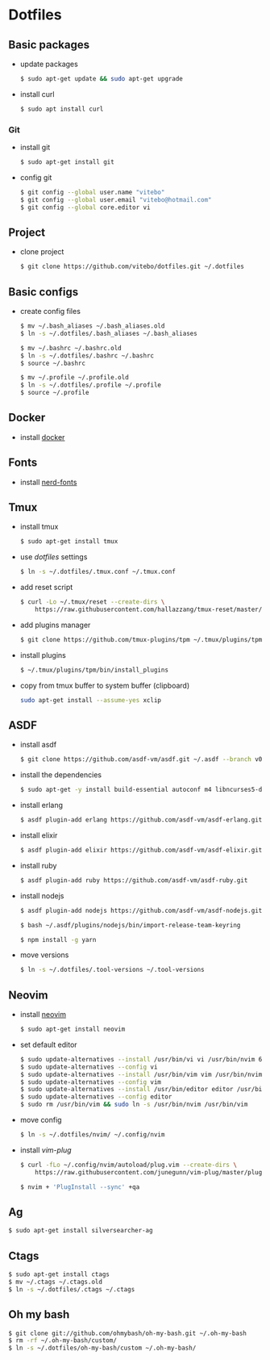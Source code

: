 # Dotfiles

## Basic packages

- update packages
  ```bash
  $ sudo apt-get update && sudo apt-get upgrade
  ```

- install curl
  ```bash
  $ sudo apt install curl
  ```

### Git

- install git
  ```bash
  $ sudo apt-get install git
  ```

- config git
  ```bash
  $ git config --global user.name "vitebo"
  $ git config --global user.email "vitebo@hotmail.com"
  $ git config --global core.editor vi
  ```

## Project

- clone project
  ```bash
  $ git clone https://github.com/vitebo/dotfiles.git ~/.dotfiles
  ```

## Basic configs

- create config files
  ```bash
  $ mv ~/.bash_aliases ~/.bash_aliases.old
  $ ln -s ~/.dotfiles/.bash_aliases ~/.bash_aliases

  $ mv ~/.bashrc ~/.bashrc.old
  $ ln -s ~/.dotfiles/.bashrc ~/.bashrc
  $ source ~/.bashrc

  $ mv ~/.profile ~/.profile.old
  $ ln -s ~/.dotfiles/.profile ~/.profile
  $ source ~/.profile
  ```

## Docker

- install [docker](https://docs.docker.com/install/linux/docker-ce/ubuntu/)

## Fonts

- install [nerd-fonts](https://github.com/ryanoasis/nerd-fonts#option-3-install-script)

## Tmux

- install tmux
  ```bash
  $ sudo apt-get install tmux
  ```

- use *dotfiles* settings
  ```bash
  $ ln -s ~/.dotfiles/.tmux.conf ~/.tmux.conf
  ```

- add reset script
  ```bash
  $ curl -Lo ~/.tmux/reset --create-dirs \
      https://raw.githubusercontent.com/hallazzang/tmux-reset/master/tmux-reset
  ```

- add plugins manager
  ```bash
  $ git clone https://github.com/tmux-plugins/tpm ~/.tmux/plugins/tpm
  ```

- install plugins
  ```bash
  $ ~/.tmux/plugins/tpm/bin/install_plugins
  ```

- copy from tmux buffer to system buffer (clipboard)
  ```bash
  sudo apt-get install --assume-yes xclip
  ```

## ASDF

- install asdf
  ```bash
  $ git clone https://github.com/asdf-vm/asdf.git ~/.asdf --branch v0.7.1
  ```

- install the dependencies
  ```bash
  $ sudo apt-get -y install build-essential autoconf m4 libncurses5-dev libwxgtk3.0-dev libgl1-mesa-dev libglu1-mesa-dev libpng-dev libssh-dev unixodbc-dev xsltproc fop
  ```

- install erlang
  ```bash
  $ asdf plugin-add erlang https://github.com/asdf-vm/asdf-erlang.git
  ```

- install elixir
  ```bash
  $ asdf plugin-add elixir https://github.com/asdf-vm/asdf-elixir.git
  ```

- install ruby
  ```bash
  $ asdf plugin-add ruby https://github.com/asdf-vm/asdf-ruby.git
  ```

- install nodejs
  ```bash
  $ asdf plugin-add nodejs https://github.com/asdf-vm/asdf-nodejs.git

  $ bash ~/.asdf/plugins/nodejs/bin/import-release-team-keyring

  $ npm install -g yarn
  ```

- move versions
  ```bash
  $ ln -s ~/.dotfiles/.tool-versions ~/.tool-versions
  ```

## Neovim

- install [neovim](https://github.com/neovim/neovim/wiki/Installing-Neovim#ubuntu)
  ```bash
  $ sudo apt-get install neovim
  ```

- set default editor
  ```bash
  $ sudo update-alternatives --install /usr/bin/vi vi /usr/bin/nvim 60
  $ sudo update-alternatives --config vi
  $ sudo update-alternatives --install /usr/bin/vim vim /usr/bin/nvim 60
  $ sudo update-alternatives --config vim
  $ sudo update-alternatives --install /usr/bin/editor editor /usr/bin/nvim 60
  $ sudo update-alternatives --config editor
  $ sudo rm /usr/bin/vim && sudo ln -s /usr/bin/nvim /usr/bin/vim
  ```

- move config
  ```bash
  $ ln -s ~/.dotfiles/nvim/ ~/.config/nvim
  ```

- install *vim-plug*
  ```bash
  $ curl -fLo ~/.config/nvim/autoload/plug.vim --create-dirs \
      https://raw.githubusercontent.com/junegunn/vim-plug/master/plug.vim

  $ nvim + 'PlugInstall --sync' +qa
  ```

## Ag
  ```bash
  $ sudo apt-get install silversearcher-ag
  ```

## Ctags
  ```bash
  $ sudo apt-get install ctags
  $ mv ~/.ctags ~/.ctags.old
  $ ln -s ~/.dotfiles/.ctags ~/.ctags
  ```

## Oh my bash
  ```bash
  $ git clone git://github.com/ohmybash/oh-my-bash.git ~/.oh-my-bash
  $ rm -rf ~/.oh-my-bash/custom/
  $ ln -s ~/.dotfiles/oh-my-bash/custom ~/.oh-my-bash/
  ```

